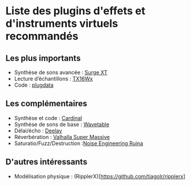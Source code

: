 # Liste des plugins d'effets et d'instruments virtuels recommandés


## Les plus importants

* Synthèse de sons avancée : [Surge XT](https://surge-synthesizer.github.io/)
* Lecture d’échantillons : [TX16Wx](https://www.tx16wx.com/)
* Code : [plugdata](https://plugdata.org/download.html)

## Les complémentaires

* Synthèse et code : [Cardinal](https://cardinal.kx.studio/)
* Synthèse de sons de base : [Wavetable](https://socalabs.com/synths/wavetable/)
* Délai/écho : [Deelay](https://sixthsample.com/deelay/)
* Réverbération : [Valhalla Super Massive](https://valhalladsp.com/shop/reverb/valhalla-supermassive/)
* Saturatio/Fuzz/Destruction :[Noise Engineering Ruina](https://noiseengineering.us/products/the-freequel-bundle-sinc-vereor-virt-vereor-ruina/)

## D'autres intéressants

* Modélisation physique : (RipplerX)[https://github.com/tiagolr/ripplerx]
